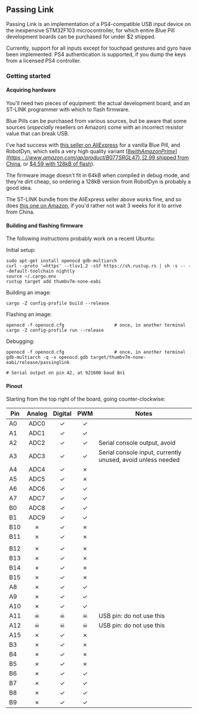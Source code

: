## Passing Link

Passing Link is an implementation of a PS4-compatible USB input device on the inexpensive STM32F103
microcontroller, for which entire Blue Pill development boards can be purchased for under $2 shipped.

Currently, support for all inputs except for touchpad gestures and gyro have been implemented. PS4
authentication is supported, if you dump the keys from a licensed PS4 controller.

### Getting started

#### Acquiring hardware
You'll need two pieces of equipment: the actual development board, and an ST-LINK programmer
with which to flash firmware.

Blue Pills can be purchased from various sources, but be aware that some sources (*especially*
resellers on Amazon) come with an incorrect resistor value that can break USB.

I've had success with [this seller on AliExpress](https://www.aliexpress.com/item/32649400326.html) for a vanilla
Blue Pill, and RobotDyn, which sells a very high quality variant ([$8 with Amazon Prime](https://www.amazon.com/gp/product/B077SRGL47),
[$2.99 shipped from China](https://robotdyn.com/stm32f103-stm32-arm-mini-system-dev-board-stm-firmware.html),
or [$4.59 with 128kB of flash](https://robotdyn.com/stm32f103cbt6-128-kb-flash-stm32-arm-mini-system-dev-board-5d4f1f17-d44f-11e7-b464-10c37b90f38d.html)).

The firmware image doesn't fit in 64kB when compiled in debug mode, and they're dirt cheap, so
ordering a 128kB version from RobotDyn is probably a good idea.

The ST-LINK bundle from the AliExpress seller above works fine, and so does [this one on Amazon](https://www.amazon.com/dp/B01J7N3RE6),
if you'd rather not wait 3 weeks for it to arrive from China.

#### Building and flashing firmware

The following instructions probably work on a recent Ubuntu:

Initial setup:
```
sudo apt-get install openocd gdb-multiarch
curl --proto '=https' --tlsv1.2 -sSf https://sh.rustup.rs | sh -s -- --default-toolchain nightly
source ~/.cargo.env
rustup target add thumbv7m-none-eabi
```

Building an image:
```
cargo -Z config-profile build --release
```

Flashing an image:
```
openocd -f openocd.cfg                   # once, in another terminal
cargo -Z config-profile run --release
```

Debugging:
```
openocd -f openocd.cfg                   # once, in another terminal
gdb-multiarch -q -x openocd.gdb target/thumbv7m-none-eabi/release/passinglink

# Serial output on pin A2, at 921600 baud 8n1
```

#### Pinout

Starting from the top right of the board, going counter-clockwise:

| Pin | Analog | Digital | PWM | Notes
|-----| :----: | :-----: | :-: |------------------------------------------------------------
| A0  |  ADC0  |    ✓    |  ✓  |
| A1  |  ADC1  |    ✓    |  ✓  |
| A2  |  ADC2  |    ✓    |  ✓  | Serial console output, avoid
| A3  |  ADC3  |    ✓    |  ✓  | Serial console input, currently unused, avoid unless needed
| A4  |  ADC4  |    ✓    |  ✗  |
| A5  |  ADC5  |    ✓    |  ✗  |
| A6  |  ADC6  |    ✓    |  ✓  |
| A7  |  ADC7  |    ✓    |  ✓  |
| B0  |  ADC8  |    ✓    |  ✓  |
| B1  |  ADC9  |    ✓    |  ✓  |
| B10 |   ✗    |    ✓    |  ✗  |
| B11 |   ✗    |    ✓    |  ✗  |
|     |        |         |     |
| B12 |   ✗    |    ✓    |  ✗  |
| B13 |   ✗    |    ✓    |  ✗  |
| B14 |   ✗    |    ✓    |  ✗  |
| B15 |   ✗    |    ✓    |  ✗  |
| A8  |   ✗    |    ✓    |  ✓  |
| A9  |   ✗    |    ✓    |  ✓  |
| A10 |   ✗    |    ✓    |  ✓  |
| A11 |   ☠    |    ☠    |  ☠  | USB pin: do not use this
| A12 |   ☠    |    ☠    |  ☠  | USB pin: do not use this
| A15 |   ✗    |    ✓    |  ✗  |
| B3  |   ✗    |    ✓    |  ✗  |
| B4  |   ✗    |    ✓    |  ✗  |
| B5  |   ✗    |    ✓    |  ✗  |
| B6  |   ✗    |    ✓    |  ✓  |
| B7  |   ✗    |    ✓    |  ✓  |
| B8  |   ✗    |    ✓    |  ✓  |
| B9  |   ✗    |    ✓    |  ✓  |
